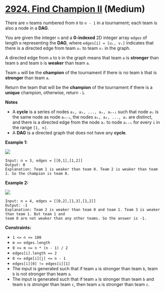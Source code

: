 # [2924. Find Champion II][link] (Medium)

[link]: https://leetcode.cn/problems/find-champion-ii/

There are `n` teams numbered from `0` to `n - 1` in a tournament; each team is also a node in a
**DAG**.

You are given the integer `n` and a **0-indexed** 2D integer array `edges` of length `m` representing
the **DAG**, where `edges[i] = [uᵢ, vᵢ]` indicates that there is a directed edge from team `uᵢ` to
team `vᵢ` in the graph.

A directed edge from `a` to `b` in the graph means that team `a` is **stronger** than team `b` and
team `b` is **weaker** than team `a`.

Team `a` will be the **champion** of the tournament if there is no team `b` that is **stronger**
than team `a`.

Return the team that will be the **champion** of the tournament if there is a **unique** champion,
otherwise, return  `-1`.

**Notes**

- A **cycle** is a series of nodes `a₁, a₂, ..., aₙ, aₙ₊₁` such that node `a₁` is the same node
as node `aₙ₊₁`, the nodes `a₁, a₂, ..., aₙ` are distinct, and there is a directed edge from the
node `aᵢ` to node `aᵢ₊₁` for every `i` in the range `[1, n]`.
- A **DAG** is a directed graph that does not have any **cycle**.

**Example 1:**

![](https://assets.leetcode.com/uploads/2023/10/19/graph-3.png)

```
Input: n = 3, edges = [[0,1],[1,2]]
Output: 0
Explanation: Team 1 is weaker than team 0. Team 2 is weaker than team 1. So the champion is team 0.
```

**Example 2:**

![](https://assets.leetcode.com/uploads/2023/10/19/graph-4.png)

```
Input: n = 4, edges = [[0,2],[1,3],[1,2]]
Output: -1
Explanation: Team 2 is weaker than team 0 and team 1. Team 3 is weaker than team 1. But team 1 and
team 0 are not weaker than any other teams. So the answer is -1.
```

**Constraints:**

- `1 <= n <= 100`
- `m == edges.length`
- `0 <= m <= n * (n - 1) / 2`
- `edges[i].length == 2`
- `0 <= edge[i][j] <= n - 1`
- `edges[i][0] != edges[i][1]`
- The input is generated such that if team `a` is stronger than team `b`, team `b` is not stronger
than team `a`.
- The input is generated such that if team `a` is stronger than team `b` and team `b` is stronger
than team `c`, then team `a` is stronger than team `c`.
